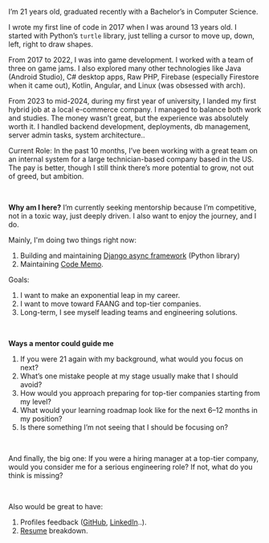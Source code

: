 I’m 21 years old, graduated recently with a Bachelor’s in Computer Science.

I wrote my first line of code in 2017 when I was around 13 years old. I started with Python’s `turtle` library, just telling a cursor to move up, down, left, right to draw shapes.

From 2017 to 2022, I was into game development. I worked with a team of three on game jams. I also explored many other technologies like Java (Android Studio), C# desktop apps, Raw PHP, Firebase (especially Firestore when it came out), Kotlin, Angular, and Linux (was obsessed with arch).

From 2023 to mid-2024, during my first year of university, I landed my first hybrid job at a local e-commerce company. I managed to balance both work and studies. The money wasn’t great, but the experience was absolutely worth it. I handled backend development, deployments, db management, server admin tasks, system architecture..

Current Role:
In the past 10 months, I’ve been working with a great team on an internal system for a large technician-based company based in the US. The pay is better, though I still think there’s more potential to grow, not out of greed, but ambition.

<br>

<b>Why am I here?</b>
I’m currently seeking mentorship because I’m competitive, not in a toxic way, just deeply driven. I also want to enjoy the journey, and I do.

Mainly, I'm doing two things right now:
1. Building and maintaining [Django async framework](https://github.com/mouhamaddev/django-async-framework) (Python library)
2. Maintaining [Code Memo](https://mouhamaddev.github.io/Code-Memo/).

Goals:
1. I want to make an exponential leap in my career.
2. I want to move toward FAANG and top-tier companies.
3. Long-term, I see myself leading teams and engineering solutions.

<br>

<b>Ways a mentor could guide me</b>
1. If you were 21 again with my background, what would you focus on next?
2. What’s one mistake people at my stage usually make that I should avoid?
3. How would you approach preparing for top-tier companies starting from my level?
4. What would your learning roadmap look like for the next 6–12 months in my position?
5. Is there something I’m not seeing that I should be focusing on?

<br>

And finally, the big one:
If you were a hiring manager at a top-tier company, would you consider me for a serious engineering role? If not, what do you think is missing?

<br>

Also would be great to have:
1. Profiles feedback ([GitHub](https://github.com/mouhamaddev/), [LinkedIn](https://www.linkedin.com/in/mouhamaddev/)..).
2. [Resume](https://mouhamaddev.github.io/mouhamaddev/) breakdown.
